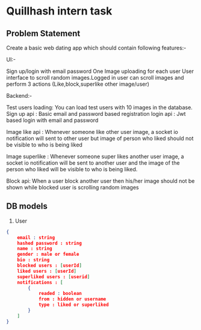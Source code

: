 # Quillhash intern task

## Problem Statement

Create a basic web dating app which should contain following features:-

UI:-

Sign up/login with email password
One Image uploading for each user
User interface to scroll random images.Logged in user can scroll images and perform 3 actions (Like,block,superlike other image/user)

Backend:-

Test users loading: You can load test users with 10 images in the database.
Sign up api : Basic email and password based registration
login api : Jwt based login with email and password

Image like api : Whenever someone like other user image, a socket io notification will sent to other user
but image of person who liked should not be visible to who is being liked

Image superlike : Whenever someone super likes another user image, a socket io notification will be sent to another user and the image of the person who liked will be visible to who is being liked.

Block api: When a user block another user then his/her image should not be shown while blocked user is scrolling random images

## DB models

1. User

```json
{
    email : string
    hashed password : string
    name : string
    gender : male or female
    bio : string
    blocked users : [userId]
    liked users : [userId]
    superliked users : [userid]
    notifications : [
        {
            readed : boolean
            from : hidden or username
            type : liked or superliked
        }
    ]
}
```
